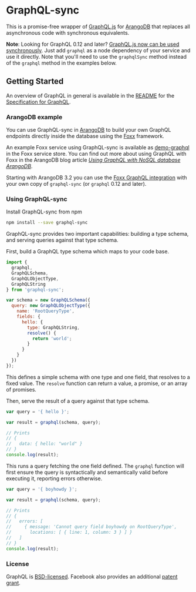 # GraphQL-sync

This is a promise-free wrapper of [GraphQL.js](https://github.com/graphql/graphql-js) for [ArangoDB](https://www.arangodb.com) that replaces all asynchronous code with synchronous equivalents.

**Note**: Looking for GraphQL 0.12 and later? [GraphQL.js now can be used synchronously](https://github.com/graphql/graphql-js/releases/tag/v0.12.0). Just add `graphql` as a node dependency of your service and use it directly. Note that you'll need to use the `graphqlSync` method instead of the `graphql` method in the examples below.

## Getting Started

An overview of GraphQL in general is available in the
[README](https://github.com/facebook/graphql/blob/master/README.md) for the
[Specification for GraphQL](https://github.com/facebook/graphql).

### ArangoDB example

You can use GraphQL-sync in [ArangoDB](https://www.arangdb.com) to build your own GraphQL endpoints directly inside the database using the [Foxx](https://www.arangodb.com/foxx) framework.

An example Foxx service using GraphQL-sync is available as [demo-graphql](https://github.com/arangodb-foxx/demo-graphql) in the Foxx service store. You can find out more about using GraphQL with Foxx in the ArangoDB blog article [*Using GraphQL with NoSQL database ArangoDB*](https://www.arangodb.com/2016/02/using-graphql-nosql-database-arangodb/).

Starting with ArangoDB 3.2 you can use the [Foxx GraphQL integration](https://docs.arangodb.com/3.2/Manual/Foxx/GraphQL.html) with your own copy of `graphql-sync` (or `graphql` 0.12 and later).

### Using GraphQL-sync

Install GraphQL-sync from npm

```sh
npm install --save graphql-sync
```

GraphQL-sync provides two important capabilities: building a type schema, and
serving queries against that type schema.

First, build a GraphQL type schema which maps to your code base.

```js
import {
  graphql,
  GraphQLSchema,
  GraphQLObjectType,
  GraphQLString
} from 'graphql-sync';

var schema = new GraphQLSchema({
  query: new GraphQLObjectType({
    name: 'RootQueryType',
    fields: {
      hello: {
        type: GraphQLString,
        resolve() {
          return 'world';
        }
      }
    }
  })
});
```

This defines a simple schema with one type and one field, that resolves
to a fixed value. The `resolve` function can return a value, a promise,
or an array of promises.

Then, serve the result of a query against that type schema.

```js
var query = '{ hello }';

var result = graphql(schema, query);

// Prints
// {
//   data: { hello: "world" }
// }
console.log(result);
```

This runs a query fetching the one field defined. The `graphql` function will
first ensure the query is syntactically and semantically valid before executing
it, reporting errors otherwise.

```js
var query = '{ boyhowdy }';

var result = graphql(schema, query);

// Prints
// {
//   errors: [
//     { message: 'Cannot query field boyhowdy on RootQueryType',
//       locations: [ { line: 1, column: 3 } ] }
//   ]
// }
console.log(result);
```

### License

GraphQL is [BSD-licensed](https://github.com/graphql/graphql-js/blob/v0.10.3/LICENSE).
Facebook also provides an additional [patent grant](https://github.com/graphql/graphql-js/blob/v0.10.3/PATENTS).
